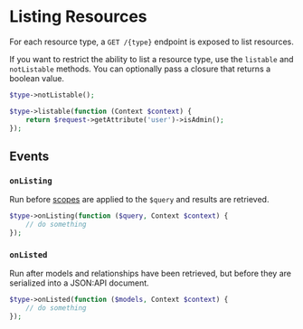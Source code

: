 # Listing Resources

For each resource type, a `GET /{type}` endpoint is exposed to list resources.

If you want to restrict the ability to list a resource type, use the `listable` and `notListable` methods. You can optionally pass a closure that returns a boolean value.

```php
$type->notListable();

$type->listable(function (Context $context) {
    return $request->getAttribute('user')->isAdmin();
});
```

## Events

### `onListing`

Run before [scopes](scopes.md) are applied to the `$query` and results are retrieved.

```php
$type->onListing(function ($query, Context $context) {
    // do something
});
```

### `onListed`

Run after models and relationships have been retrieved, but before they are serialized into a JSON:API document.

```php
$type->onListed(function ($models, Context $context) {
    // do something
});
```
